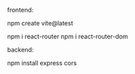 frontend:

npm create vite@latest

npm i react-router
npm i react-router-dom

backend:

npm install express cors
